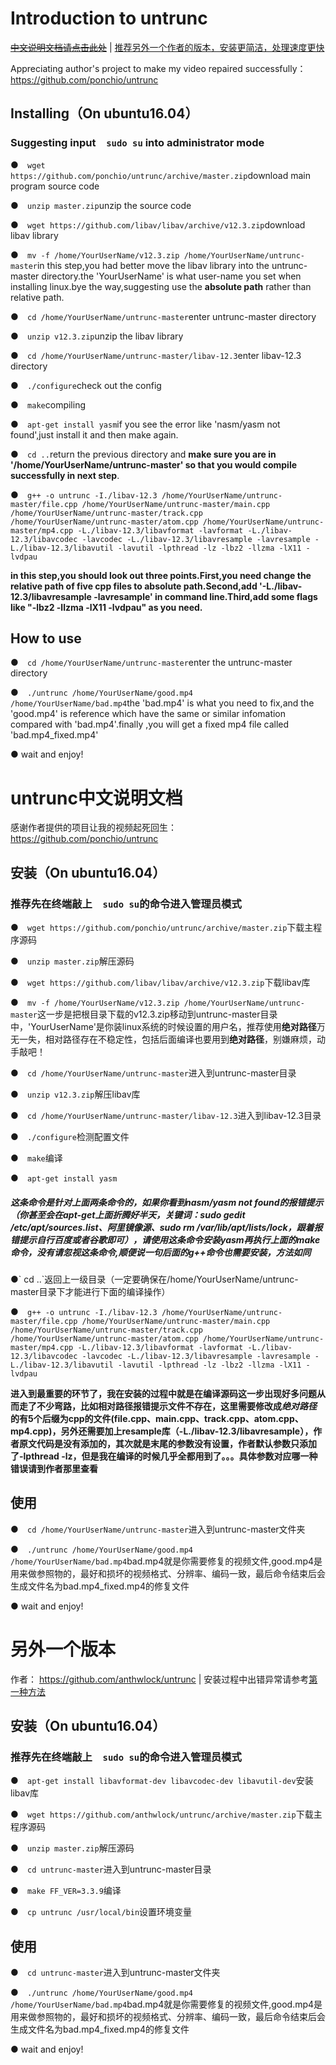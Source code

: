 # Introduction to untrunc

[~~中文说明文档请点击此处~~](#1) | [推荐另外一个作者的版本，安装更简洁，处理速度更快](#2)

Appreciating author's project to make my video repaired successfully：
https://github.com/ponchio/untrunc
## Installing（On ubuntu16.04）
### Suggesting input`  sudo su` into administrator mode
●`  wget https://github.com/ponchio/untrunc/archive/master.zip`download main program source code

●`  unzip master.zip`unzip the source code

●`  wget https://github.com/libav/libav/archive/v12.3.zip`download libav library

●`  mv -f /home/YourUserName/v12.3.zip /home/YourUserName/untrunc-master`in this step,you had better move the libav library into the untrunc-master directory.the 'YourUserName' is what user-name you set when installing linux.bye the way,suggesting use the **absolute path** rather than relative path.

●`  cd /home/YourUserName/untrunc-master`enter untrunc-master directory

●`  unzip v12.3.zip`unzip the libav library

●`  cd /home/YourUserName/untrunc-master/libav-12.3`enter libav-12.3 directory

●`  ./configure`check out the config

●`  make`compiling

●`  apt-get install yasm`if you see the error like 'nasm/yasm not found',just install it and then make again. 

●`  cd ..`return the previous directory and **make sure you are in '/home/YourUserName/untrunc-master' so that you would compile successfully in next step**.

●`  g++ -o untrunc -I./libav-12.3 /home/YourUserName/untrunc-master/file.cpp /home/YourUserName/untrunc-master/main.cpp /home/YourUserName/untrunc-master/track.cpp /home/YourUserName/untrunc-master/atom.cpp /home/YourUserName/untrunc-master/mp4.cpp -L./libav-12.3/libavformat -lavformat -L./libav-12.3/libavcodec -lavcodec -L./libav-12.3/libavresample -lavresample -L./libav-12.3/libavutil -lavutil -lpthread -lz -lbz2 -llzma -lX11 -lvdpau`

**in this step,you should look out three points.First,you need change the relative path of five cpp files to absolute path.Second,add '-L./libav-12.3/libavresample -lavresample' in command line.Third,add some flags like "-lbz2 -llzma -lX11 -lvdpau" as you need.**

## How to use
●`  cd /home/YourUserName/untrunc-master`enter the untrunc-master directory

●`  ./untrunc /home/YourUserName/good.mp4 /home/YourUserName/bad.mp4`the 'bad.mp4' is what you need to fix,and the 'good.mp4' is reference which have the same or similar infomation compared with 'bad.mp4'.finally ,you will get a fixed mp4 file called 'bad.mp4_fixed.mp4' 

●  wait and enjoy!

<h1 id="1">untrunc中文说明文档</h1>

感谢作者提供的项目让我的视频起死回生：
https://github.com/ponchio/untrunc
## 安装（On ubuntu16.04）
### 推荐先在终端敲上`  sudo su`的命令进入管理员模式
●`  wget https://github.com/ponchio/untrunc/archive/master.zip`下载主程序源码

●`  unzip master.zip`解压源码

●`  wget https://github.com/libav/libav/archive/v12.3.zip`下载libav库

●`  mv -f /home/YourUserName/v12.3.zip /home/YourUserName/untrunc-master`这一步是把根目录下载的v12.3.zip移动到untrunc-master目录中，'YourUserName'是你装linux系统的时候设置的用户名，推荐使用**绝对路径**万无一失，相对路径存在不稳定性，包括后面编译也要用到**绝对路径**，别嫌麻烦，动手敲吧！

●`  cd /home/YourUserName/untrunc-master`进入到untrunc-master目录

●`  unzip v12.3.zip`解压libav库

●`  cd /home/YourUserName/untrunc-master/libav-12.3`进入到libav-12.3目录

●`  ./configure`检测配置文件

●`  make`编译

●`  apt-get install yasm`<h5 id="3">这条命令是针对上面两条命令的，如果你看到nasm/yasm not found的报错提示（你甚至会在apt-get上面折腾好半天，关键词：sudo gedit /etc/apt/sources.list、阿里镜像源、sudo rm /var/lib/apt/lists/lock，跟着报错提示自行百度或者谷歌即可），请使用这条命令安装yasm再执行上面的make命令，没有请忽视这条命令,顺便说一句后面的g++命令也需要安装，方法如同
</h5>
●`  cd ..`返回上一级目录（一定要确保在/home/YourUserName/untrunc-master目录下才能进行下面的编译操作）

●`  g++ -o untrunc -I./libav-12.3 /home/YourUserName/untrunc-master/file.cpp /home/YourUserName/untrunc-master/main.cpp /home/YourUserName/untrunc-master/track.cpp /home/YourUserName/untrunc-master/atom.cpp /home/YourUserName/untrunc-master/mp4.cpp -L./libav-12.3/libavformat -lavformat -L./libav-12.3/libavcodec -lavcodec -L./libav-12.3/libavresample -lavresample -L./libav-12.3/libavutil -lavutil -lpthread -lz -lbz2 -llzma -lX11 -lvdpau`

**进入到最重要的环节了，我在安装的过程中就是在编译源码这一步出现好多问题从而走了不少弯路，比如相对路径报错提示文件不存在，这里需要修改成*绝对路径* 的有5个后缀为cpp的文件(file.cpp、main.cpp、track.cpp、atom.cpp、mp4.cpp)，另外还需要加上resample库（-L./libav-12.3/libavresample），作者原文代码是没有添加的，其次就是末尾的参数没有设置，作者默认参数只添加了-lpthread -lz，但是我在编译的时候几乎全都用到了。。。具体参数对应哪一种错误请到作者那里查看**

## 使用
●`  cd /home/YourUserName/untrunc-master`进入到untrunc-master文件夹

●`  ./untrunc /home/YourUserName/good.mp4 /home/YourUserName/bad.mp4`bad.mp4就是你需要修复的视频文件,good.mp4是用来做参照物的，最好和损坏的视频格式、分辨率、编码一致，最后命令结束后会生成文件名为bad.mp4_fixed.mp4的修复文件

●  wait and enjoy!

<h1 id="2">另外一个版本</h1>

作者：
https://github.com/anthwlock/untrunc | 安装过程中出错异常请参考[第一种方法](#3)
## 安装（On ubuntu16.04）
### 推荐先在终端敲上`  sudo su`的命令进入管理员模式
●`  apt-get install libavformat-dev libavcodec-dev libavutil-dev`安装libav库

●`  wget https://github.com/anthwlock/untrunc/archive/master.zip`下载主程序源码

●`  unzip master.zip`解压源码

●`  cd untrunc-master`进入到untrunc-master目录

●`  make FF_VER=3.3.9`编译

●`  cp untrunc /usr/local/bin`设置环境变量

## 使用
●`  cd untrunc-master`进入到untrunc-master文件夹

●`  ./untrunc /home/YourUserName/good.mp4 /home/YourUserName/bad.mp4`bad.mp4就是你需要修复的视频文件,good.mp4是用来做参照物的，最好和损坏的视频格式、分辨率、编码一致，最后命令结束后会生成文件名为bad.mp4_fixed.mp4的修复文件

●  wait and enjoy!
